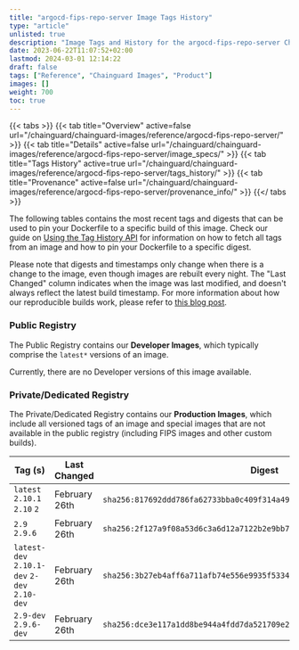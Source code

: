 ```yaml
---
title: "argocd-fips-repo-server Image Tags History"
type: "article"
unlisted: true
description: "Image Tags and History for the argocd-fips-repo-server Chainguard Image"
date: 2023-06-22T11:07:52+02:00
lastmod: 2024-03-01 12:14:22
draft: false
tags: ["Reference", "Chainguard Images", "Product"]
images: []
weight: 700
toc: true
---
```


{{< tabs >}}
{{< tab title="Overview" active=false url="/chainguard/chainguard-images/reference/argocd-fips-repo-server/" >}}
{{< tab title="Details" active=false url="/chainguard/chainguard-images/reference/argocd-fips-repo-server/image_specs/" >}}
{{< tab title="Tags History" active=true url="/chainguard/chainguard-images/reference/argocd-fips-repo-server/tags_history/" >}}
{{< tab title="Provenance" active=false url="/chainguard/chainguard-images/reference/argocd-fips-repo-server/provenance_info/" >}}
{{</ tabs >}}

The following tables contains the most recent tags and digests that can be used to pin your Dockerfile to a specific build of this image. Check our guide on [Using the Tag History API](/chainguard/chainguard-images/using-the-tag-history-api/) for information on how to fetch all tags from an image and how to pin your Dockerfile to a specific digest.

Please note that digests and timestamps only change when there is a change to the image, even though images are rebuilt every night. The "Last Changed" column indicates when the image was last modified, and doesn't always reflect the latest build timestamp. For more information about how our reproducible builds work, please refer to [this blog post](https://www.chainguard.dev/unchained/reproducing-chainguards-reproducible-image-builds).

### Public Registry
The Public Registry contains our **Developer Images**, which typically comprise the `latest*` versions of an image.

Currently, there are no Developer versions of this image available.

### Private/Dedicated Registry
The Private/Dedicated Registry contains our **Production Images**, which include all versioned tags of an image and special images that are not available in the public registry (including FIPS images and other custom builds).

| Tag (s)                                       | Last Changed  | Digest                                                                    |
|-----------------------------------------------|---------------|---------------------------------------------------------------------------|
|  `latest` `2.10.1` `2.10` `2`                 | February 26th | `sha256:817692ddd786fa62733bba0c409f314a49bc18b18e21e753b1e9a09afbf89ccd` |
|  `2.9` `2.9.6`                                | February 26th | `sha256:2f127a9f08a53d6c3a6d12a7122b2e9bb77716fe914718df3dcc5956e7598865` |
|  `latest-dev` `2.10.1-dev` `2-dev` `2.10-dev` | February 26th | `sha256:3b27eb4aff6a711afb74e556e9935f5334a42e4573af47a0aad8be51989f79c7` |
|  `2.9-dev` `2.9.6-dev`                        | February 26th | `sha256:dce3e117a1dd8be944a4fdd7da521709e20cdbc08ed722b1211ae8ea99cea2af` |

